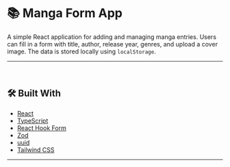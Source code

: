 # 📚 Manga Form App

A simple React application for adding and managing manga entries. Users can fill in a form with title, author, release year, genres, and upload a cover image. The data is stored locally using `localStorage`.

---

<br/>

## 🛠️ Built With

- [React](https://reactjs.org/)
- [TypeScript](https://www.typescriptlang.org/)
- [React Hook Form](https://react-hook-form.com/)
- [Zod](https://zod.dev/)
- [uuid](https://www.npmjs.com/package/uuid)
- [Tailwind CSS](https://tailwindcss.com/)
  <br/>

---
